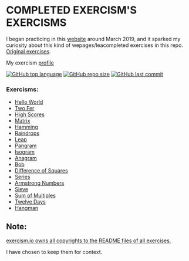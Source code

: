 # COMPLETED EXERCISM'S EXERCISMS

I began practicing in this [website](https://exercism.io) around March 2019, and
it sparked my curiosity about this kind of wepages/leacompleted exercises in this repo.
[Original exercises](https://github.com/exercism/python).

My exercism [profile](https://exercism.io/profiles/ibLeDy)

[![GitHub top language](https://img.shields.io/github/languages/top/ibLeDy/exercisms-python)](https://github.com/ibLeDy/exercisms-python/search?l=python)
[![GitHub repo size](https://img.shields.io/github/repo-size/ibLeDy/exercisms-python)](https://github.com/ibLeDy/exercisms-python)
[![GitHub last commit](https://img.shields.io/github/last-commit/ibLeDy/exercisms-python)](https://github.com/ibLeDy/exercisms-python/commits/master)

### Exercisms:

  - [Hello World](completed/hello-world)
  - [Two Fer](completed/two-fer)
  - [High Scores](completed/high-scores)
  - [Matrix](completed/matrix)
  - [Hamming](completed/hamming)
  - [Raindrops](completed/raindrops)
  - [Leap](completed/leap)
  - [Pangram](completed/pangram)
  - [Isogram](completed/isogram)
  - [Anagram](completed/anagram)
  - [Bob](completed/bob)
  - [Difference of Squares](completed/difference-of-squares)
  - [Series](completed/series)
  - [Armstrong Numbers](completed/armstrong-numbers)
  - [Sieve](completed/sieve)
  - [Sum of Multiples](completed/sum-of-multiples)
  - [Twelve Days](completed/twelve-days)
  - [Hangman](completed/hangman)

## Note:

[exercism.io owns all copyrights to the README files of all exercises.](https://github.com/exercism/python/blob/master/LICENSE)

I have chosen to keep them for context.
